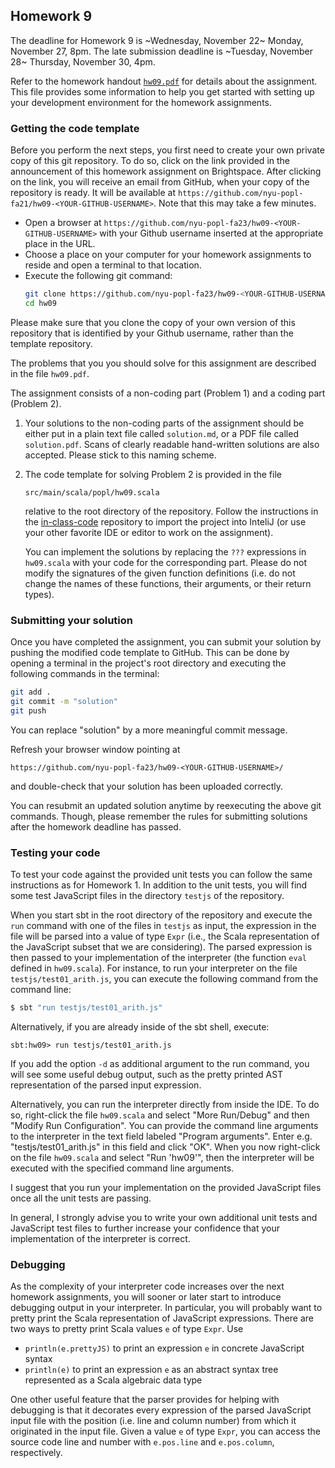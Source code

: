 ## Homework 9

The deadline for Homework 9 is ~Wednesday, November 22~ Monday, November 27, 8pm. The late submission deadline is ~Tuesday, November 28~ Thursday, November 30, 4pm.

Refer to the homework handout [`hw09.pdf`](hw09.pdf) for details about the assignment. This file provides some information to help you get started with setting up your development environment for the homework assignments.

### Getting the code template

Before you perform the next steps, you first need to create your own
private copy of this git repository. To do so, click on the link
provided in the announcement of this homework assignment on
Brightspace. After clicking on the link, you will receive an email from
GitHub, when your copy of the repository is ready. It will be
available at
`https://github.com/nyu-popl-fa21/hw09-<YOUR-GITHUB-USERNAME>`.
Note that this may take a few minutes.

* Open a browser at `https://github.com/nyu-popl-fa23/hw09-<YOUR-GITHUB-USERNAME>` with your Github username inserted at the appropriate place in the URL.
* Choose a place on your computer for your homework assignments to reside and open a terminal to that location.
* Execute the following git command: <br/>
  ```bash
  git clone https://github.com/nyu-popl-fa23/hw09-<YOUR-GITHUB-USERNAME>.git hw09
  cd hw09
  ```

Please make sure that you clone the copy of your own version of this repository that is identified by your Github username, rather than the template repository.

The problems that you you should solve for this assignment are described in the file `hw09.pdf`.

The assignment consists of a non-coding part (Problem 1) and a coding part (Problem 2).

1. Your solutions to the non-coding parts of the assignment should be either put in a plain text file called `solution.md`, or a PDF file called `solution.pdf`. Scans of clearly readable hand-written solutions are also accepted. Please stick to this naming scheme.

2. The code template for solving Problem 2 is provided in the file 
   ```
   src/main/scala/popl/hw09.scala 
   ``` 
   relative to the root directory of the repository. Follow the instructions in the
   [in-class-code](https://github.com/nyu-popl-fa23/in-class-code)
   repository to import the project into InteliJ (or use your other
   favorite IDE or editor to work on the assignment).

   You can implement the solutions by replacing the `???`
   expressions in `hw09.scala` with your code for the corresponding
   part. Please do not modify the signatures of the given function
   definitions (i.e. do not change the names of these functions, their
   arguments, or their return types).


### Submitting your solution

Once you have completed the assignment, you can submit your solution
by pushing the modified code template to GitHub. This can be done by
opening a terminal in the project's root directory and executing the
following commands in the terminal:

```bash
git add .
git commit -m "solution"
git push
```

You can replace "solution" by a more meaningful commit message.

Refresh your browser window pointing at
```
https://github.com/nyu-popl-fa23/hw09-<YOUR-GITHUB-USERNAME>/
```
and double-check that your solution has been uploaded correctly.

You can resubmit an updated solution anytime by reexecuting the above
git commands. Though, please remember the rules for submitting
solutions after the homework deadline has passed.

### Testing your code

To test your code against the provided unit tests you can follow the same instructions as for Homework 1.
In addition to the unit tests, you will find some test JavaScript files in the directory `testjs` of the repository.

When you start sbt in the root directory of the repository and execute the `run` command with one of the files in `testjs` as input, the expression in the file will be parsed into a value of type `Expr` (i.e., the Scala representation of the JavaScript subset that we are considering). 
The parsed expression is then passed to your implementation of the interpreter (the function `eval` defined in `hw09.scala`). For instance, to run your interpreter on the file `testjs/test01_arith.js`, you can execute the following command from the command line:

```bash
$ sbt "run testjs/test01_arith.js"
```

Alternatively, if you are already inside of the sbt shell, execute:

```
sbt:hw09> run testjs/test01_arith.js
```

If you add the option `-d` as additional argument to the run command, you will see some useful debug output, such as the pretty printed AST representation of the parsed input expression.

Alternatively, you can run the interpreter directly from inside the IDE. To do so, right-click the file `hw09.scala` and select "More Run/Debug" and then "Modify Run Configuration". You can provide the command line arguments to the interpreter in the text field labeled "Program arguments". Enter e.g. "testjs/test01_arith.js" in this field and click "OK". When you now right-click on the file `hw09.scala` and select "Run 'hw09'", then the interpreter will be executed with the specified command line arguments.

I suggest that you run your implementation on the provided JavaScript files once all the unit tests are passing.

In general, I strongly advise you to write your own additional unit tests and JavaScript test files to further increase your confidence that your implementation of the interpreter is correct.


### Debugging

As the complexity of your interpreter code increases over the next homework assignments, you will sooner or later start to introduce debugging output in your interpreter. In particular, you will probably want to pretty print the Scala representation of JavaScript expressions. There are two ways to pretty print Scala values `e` of type `Expr`. Use

* ```println(e.prettyJS)``` to print an expression `e` in concrete JavaScript syntax
* ```println(e)``` to print an expression `e` as an abstract syntax tree represented as a Scala algebraic data type

One other useful feature that the parser provides for helping with debugging is that it decorates every expression of the parsed JavaScript input file with the position (i.e. line and column number) from which it originated in the input file. Given a value `e` of type `Expr`, you can access the source code line and number with `e.pos.line` and `e.pos.column`, respectively. 

